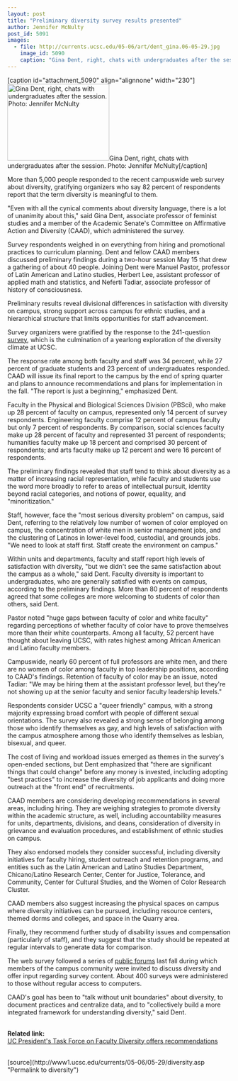 ```yaml
---
layout: post
title: "Preliminary diversity survey results presented"
author: Jennifer McNulty 
post_id: 5091
images:
  - file: http://currents.ucsc.edu/05-06/art/dent_gina.06-05-29.jpg
    image_id: 5090
    caption: "Gina Dent, right, chats with undergraduates after the session. Photo: Jennifer McNulty"
---
```


[caption id="attachment_5090" align="alignnone" width="230"]<a href="http://localhost/mysite/wp-content/uploads/2006/05/dent_gina.06-05-29.jpg"><img class="size-full wp-image-5090" src="http://localhost/mysite/wp-content/uploads/2006/05/dent_gina.06-05-29.jpg" alt="Gina Dent, right, chats with undergraduates after the session. Photo: Jennifer McNulty" width="230" height="173" /></a>Gina Dent, right, chats with undergraduates after the session. Photo: Jennifer McNulty[/caption]
<a name="content" id="content"></a>
<p>
  More than 5,000 people responded to the recent campuswide web survey about diversity, gratifying organizers who say 82 percent of respondents report that the term diversity is meaningful to them.
</p>
<p>
  "Even with all the cynical comments about diversity language, there is a lot of unanimity about this," said Gina Dent, associate professor of feminist studies and a member of the Academic Senate's Committee on Affirmative Action and Diversity (CAAD), which administered the survey.
</p>
<p>
  Survey respondents weighed in on everything from hiring and promotional practices to curriculum planning. Dent and fellow CAAD members discussed preliminary findings during a two-hour session May 15 that drew a gathering of about 40 people. Joining Dent were Manuel Pastor, professor of Latin American and Latino studies, Herbert Lee, assistant professor of applied math and statistics, and Neferti Tadiar, associate professor of history of consciousness.
</p>
<p>
  Preliminary results reveal divisional differences in satisfaction with diversity on campus, strong support across campus for ethnic studies, and a hierarchical structure that limits opportunities for staff advancement.
</p>
<p>
  Survey organizers were gratified by the response to the 241-question <a href="http://currents.ucsc.edu/05-06/01-30/diversity.asp">survey</a>, which is the culmination of a yearlong exploration of the diversity climate at UCSC.
</p>
<p>
  The response rate among both faculty and staff was 34 percent, while 27 percent of graduate students and 23 percent of undergraduates responded. CAAD will issue its final report to the campus by the end of spring quarter and plans to announce recommendations and plans for implementation in the fall. "The report is just a beginning," emphasized Dent.
</p>
<p>
  Faculty in the Physical and Biological Sciences Division (PBSci), who make up 28 percent of faculty on campus, represented only 14 percent of survey respondents. Engineering faculty comprise 12 percent of campus faculty but only 7 percent of respondents. By comparison, social sciences faculty make up 28 percent of faculty and represented 31 percent of respondents; humanities faculty make up 18 percent and comprised 30 percent of respondents; and arts faculty make up 12 percent and were 16 percent of respondents.
</p>
<p>
  The preliminary findings revealed that staff tend to think about diversity as a matter of increasing racial representation, while faculty and students use the word more broadly to refer to areas of intellectual pursuit, identity beyond racial categories, and notions of power, equality, and "minoritization."
</p>
<p>
  Staff, however, face the "most serious diversity problem" on campus, said Dent, referring to the relatively low number of women of color employed on campus, the concentration of white men in senior management jobs, and the clustering of Latinos in lower-level food, custodial, and grounds jobs. "We need to look at staff first. Staff create the environment on campus."
</p>
<p>
  Within units and departments, faculty and staff report high levels of satisfaction with diversity, "but we didn't see the same satisfaction about the campus as a whole," said Dent. Faculty diversity is important to undergraduates, who are generally satisfied with events on campus, according to the preliminary findings. More than 80 percent of respondents agreed that some colleges are more welcoming to students of color than others, said Dent.
</p>
<p>
  Pastor noted "huge gaps between faculty of color and white faculty" regarding perceptions of whether faculty of color have to prove themselves more than their white counterparts. Among all faculty, 52 percent have thought about leaving UCSC, with rates highest among African American and Latino faculty members.
</p>
<p>
  Campuswide, nearly 60 percent of full professors are white men, and there are no women of color among faculty in top leadership positions, according to CAAD's findings. Retention of faculty of color may be an issue, noted Tadiar: "We may be hiring them at the assistant professor level, but they're not showing up at the senior faculty and senior faculty leadership levels."
</p>
<p>
  Respondents consider UCSC a "queer friendly" campus, with a strong majority expressing broad comfort with people of different sexual orientations. The survey also revealed a strong sense of belonging among those who identify themselves as gay, and high levels of satisfaction with the campus atmosphere among those who identify themselves as lesbian, bisexual, and queer.
</p>
<p>
  The cost of living and workload issues emerged as themes in the survey's open-ended sections, but Dent emphasized that "there are significant things that could change" before any money is invested, including adopting "best practices" to increase the diversity of job applicants and doing more outreach at the "front end" of recruitments.
</p>
<p>
  CAAD members are considering developing recommendations in several areas, including hiring. They are weighing strategies to promote diversity within the academic structure, as well, including accountability measures for units, departments, divisions, and deans, consideration of diversity in grievance and evaluation procedures, and establishment of ethnic studies on campus.
</p>
<p>
  They also endorsed models they consider successful, including diversity initiatives for faculty hiring, student outreach and retention programs, and entities such as the Latin American and Latino Studies Department, Chicano/Latino Research Center, Center for Justice, Tolerance, and Community, Center for Cultural Studies, and the Women of Color Research Cluster.
</p>
<p>
  CAAD members also suggest increasing the physical spaces on campus where diversity initiatives can be pursued, including resource centers, themed dorms and colleges, and space in the Quarry area.
</p>
<p>
  Finally, they recommend further study of disability issues and compensation (particularly of staff), and they suggest that the study should be repeated at regular intervals to generate data for comparison.
</p>
<p>
  The web survey followed a series of <a href="http://currents.ucsc.edu/05-06/11-28/diversity.asp">public forums</a> last fall during which members of the campus community were invited to discuss diversity and offer input regarding survey content. About 400 surveys were administered to those without regular access to computers.
</p>
<p>
  CAAD's goal has been to "talk without unit boundaries" about diversity, to document practices and centralize data, and to "collectively build a more integrated framework for understanding diversity," said Dent.
</p>
<p>
  <br>
  <strong>Related link:</strong> <a href="http://www.universityofcalifornia.edu/news/2006/may23.html"><br>
  UC President's Task Force on Faculty Diversity offers recommendations</a><br>
  <br>
</p>
[source](http://www1.ucsc.edu/currents/05-06/05-29/diversity.asp "Permalink to diversity")
